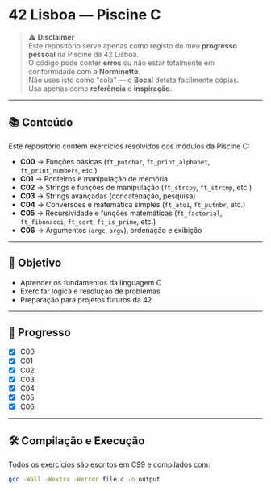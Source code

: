# 42 Lisboa — Piscine C

> ⚠️ **Disclaimer**  
> Este repositório serve apenas como registo do meu **progresso pessoal** na Piscine da 42 Lisboa.  
> O código pode conter **erros** ou não estar totalmente em conformidade com a **Norminette**.  
> Não uses isto como "cola" — o **Bocal** deteta facilmente cópias.  
> Usa apenas como **referência** e **inspiração**.

---

## 📚 Conteúdo
Este repositório contém exercícios resolvidos dos módulos da Piscine C:

- **C00** → Funções básicas (`ft_putchar`, `ft_print_alphabet`, `ft_print_numbers`, etc.)
- **C01** → Ponteiros e manipulação de memória
- **C02** → Strings e funções de manipulação (`ft_strcpy`, `ft_strcmp`, etc.)
- **C03** → Strings avançadas (concatenação, pesquisa)
- **C04** → Conversões e matemática simples (`ft_atoi`, `ft_putnbr`, etc.)
- **C05** → Recursividade e funções matemáticas (`ft_factorial`, `ft_fibonacci`, `ft_sqrt`, `ft_is_prime`, etc.)
- **C06** → Argumentos (`argc`, `argv`), ordenação e exibição

---

## 🎯 Objetivo
- Aprender os fundamentos da linguagem C  
- Exercitar lógica e resolução de problemas  
- Preparação para projetos futuros da 42  

---

## 🚀 Progresso
- [x] C00  
- [x] C01  
- [x] C02  
- [x] C03  
- [x] C04  
- [x] C05  
- [x] C06  

--- 


## 🛠️ Compilação e Execução
Todos os exercícios são escritos em C99 e compilados com:
```sh
gcc -Wall -Wextra -Werror file.c -o output
